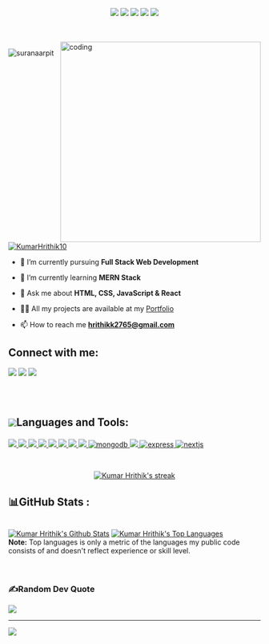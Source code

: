 <p align= "center">
<img src="https://img.shields.io/badge/M-MongoDB-brightgreen"/>
<img src="https://img.shields.io/badge/E-Express-black"/>
<img src="https://img.shields.io/badge/R-React-skyblue"/>
<img src="https://img.shields.io/badge/N-Node-green"/>
<img src="https://img.shields.io/badge/JS-Javascript-yellow"/>
</p>

<br/>
<br/>
<img align="right" alt="coding" width="400" src="https://images.squarespace-cdn.com/content/v1/5769fc401b631bab1addb2ab/1541580611624-TE64QGKRJG8SWAIUS7NS/coding-freak.gif"/>

<p align="left"> <img src="https://komarev.com/ghpvc/?username=suranaarpit&label=Profile%20views&color=0e75b6&style=flat" alt="suranaarpit" /> </p>

<p align="left"> <a href="https://twitter.com/KumarHrithik10" target="blank"><img src="https://img.shields.io/twitter/follow/KumarHrithik10?logo=twitter&style=for-the-badge" alt="KumarHrithik10" /></a> </p>


- 🔭 I’m currently pursuing  **Full Stack Web Development**

- 🌱 I’m currently learning **MERN Stack**

- 💬 Ask me about **HTML, CSS, JavaScript & React**

- 👨‍💻 All my projects are available at my [Portfolio](https:///)

- 📫 How to reach me **hrithikk2765@gmail.com**


## Connect with me:
<p align="left">

<a href = "https://www.linkedin.com/in/kumar-hrithik/"><img src="https://img.icons8.com/fluent/48/000000/linkedin.png"/></a>
<a href = "https://twitter.com/KumarHrithik10"><img src="https://img.icons8.com/fluent/48/000000/twitter.png"/></a>
<a href = "https://www.instagram.com/_the_wicked_soul/"><img src="https://img.icons8.com/fluent/48/000000/instagram-new.png"/></a>

</p> 
<br/>


<br/>


## <p style="display:flex; align-items: center"> <img src="https://img.icons8.com/color/48/000000/source-code.png"/> Languages and Tools:</p> 
<p align="left"> 
    <a href="https://www.java.com" target="_blank"> <img src="https://img.shields.io/badge/Java-ED8B00?style=for-the-badge&logo=java&logoColor=white"/> </a>
    <a href="https://developer.mozilla.org/en-US/docs/Web/JavaScript" target="_blank"> <img src="https://img.shields.io/badge/JavaScript-323330?style=for-the-badge&logo=javascript&logoColor=F7DF1E"/> </a> 
    <a href="https://www.w3.org/html/" target="_blank"> <img src="https://img.shields.io/badge/HTML5-E34F26?style=for-the-badge&logo=html5&logoColor=white"/> </a> 
    <a href="https://www.w3schools.com/css/" target="_blank"> <img src="https://img.shields.io/badge/CSS3-1572B6?style=for-the-badge&logo=css3&logoColor=white"/> </a> 
    <a href="https://sass-lang.com/" target="_blank"> <img src="https://img.shields.io/badge/Sass-CC6699?style=for-the-badge&logo=sass&logoColor=white"/> </a>  
    <a href="https://nodejs.org" target="_blank"> <img src="https://img.shields.io/badge/Node.js-339933?style=for-the-badge&logo=nodedotjs&logoColor=white"/> </a> 
    <a href="https://reactjs.org/" target="_blank"> <img src="https://img.shields.io/badge/React-20232A?style=for-the-badge&logo=react&logoColor=61DAFB"/> </a>
    <a href="https://redux.js.org/" target="_blank"> <img src="https://img.shields.io/badge/Redux-593D88?style=for-the-badge&logo=redux&logoColor=white"/> </a>
    <a href="https://www.mongodb.com/" target="_blank"> <img src="https://img.shields.io/badge/MongoDB-4EA94B?style=for-the-badge&logo=mongodb&logoColor=white" alt="mongodb"/> </a> 
    <a href="https://git-scm.com/" target="_blank"> <img src="https://img.shields.io/badge/Git-F05032?style=for-the-badge&logo=git&logoColor=white"/> </a> 
    <a href="https://expressjs.com" target="_blank"> <img src="https://img.shields.io/badge/Express.js-000000?style=for-the-badge&logo=express&logoColor=white" alt="express" /> </a>
    <a href="https://nextjs.com" target="_blank"> <img src="https://img.shields.io/badge/next.js-000000?style=for-the-badge&logo=nextdotjs&logoColor=white" alt="nextjs"/> </a>
    
</p>

<br/>

<p align="center">
    <a href="https://github.com/hrithikapps/github-readme-streak-stats">
        <img title="🔥 Get streak stats for your profile at git.io/streak-stats" alt="Kumar Hrithik's streak" src="https://github-readme-streak-stats.herokuapp.com/?user=hrithikapps&theme=black-ice&hide_border=true&stroke=0000&background=060A0CD0"/>
    </a>
</p>

## 📊GitHub Stats :
  <br/>
    <a style="align-items: center" href="https://github.com/hrithikapps/github-readme-stats"><img alt="Kumar Hrithik's Github Stats" src="https://github-readme-stats.vercel.app/api?username=hrithikapps&show_icons=true&count_private=true&theme=react&hide_border=true&bg_color=0D1117" /></a>
  <a href="https://github.com/hrithikapps/github-readme-stats"><img alt="Kumar Hrithik's Top Languages" src="https://github-readme-stats.vercel.app/api/top-langs/?username=hrithikapps&langs_count=8&count_private=true&layout=compact&theme=react&hide_border=true&bg_color=0D1117" /></a>
  <br/>
  <b>Note:</b> Top languages is only a metric of the languages my public code consists of and doesn't reflect experience or skill level.


<br/>
<br/>


<br/>

### ✍️Random Dev Quote
![](https://quotes-github-readme.vercel.app/api?type=horizontal&theme=radical)

---
[![](https://visitcount.itsvg.in/api?id=hrithikapps&icon=0&color=0)](https://visitcount.itsvg.in)
